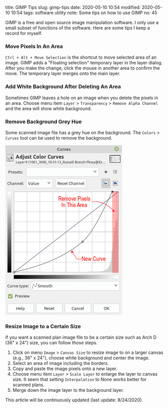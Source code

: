 title: GIMP Tips
slug: gimp-tips
date: 2020-05-10 10:54
modified: 2020-05-10 10:54
tags: software utility
note: Some tips on how to use GIMP
no: 45

GIMP is a free and open source image manipulation software. I only use a small
subset of functions of the software.  Here are some tips I keep a record for
myself. 

### Move Pixels In An Area

`Ctrl + Alt + Move Selection` is the shortcut to move selected area of an image.
GIMP adds a "Floating selection" temporary layer in the layer dialog.  After you
make the change, click the mouse in another area to confirm the move. The
temporary layer merges onto the main layer. 

### Add White Background After Deleting An Area

Sometimes GIMP leaves a hole on an image when you delete the pixels in an area.
Choose menu item `Layer` > `Transparency` > `Remove Alpha Channel` and the area
will show white background.

### Remove Background Grey Hue

Some scanned image file has a grey hue on the background. The `Colors` >
`Curves` tool can be used to remove the background. 


<div style="max-width:400px">
  <img class="img-fluid pb-3" src="/images/gimp/gimp-curve-r.png" alt="gimp curve"> 
</div>

### Resize Image to a Certain Size

If you want a scanned plan image file to be a certain size such as Arch D (36"
x 24") size, you can follow those steps. 

1. Click on menu `Image` > `Canvas Size` to resize image to on a larger canvas
   (e.g., 36" x 24"), choose white background and center the image.
2. Select an area of image including the borders.  
3. Copy and paste the image pixels onto a new layer. 
4. Choose menu item `Layer` > `Scale Layer` to enlarge the layer to canvas size.
   It seem that setting `Interpolation` to None works better for scanned plans.
5. Merge down the image layer to the background layer. 

<p class="text-muted">This article will be continuously updated (last update: 8/24/2020). <p>
